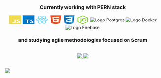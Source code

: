 <div align="center">
  <h3>Currently working with PERN stack</h3>
  <img align="center" alt="Logo Javascript" height="30" width="40" src="https://raw.githubusercontent.com/devicons/devicon/master/icons/javascript/javascript-plain.svg">
  <img align="center" alt="Logo Typescript" height="30" width="40" src="https://raw.githubusercontent.com/devicons/devicon/master/icons/typescript/typescript-plain.svg">
  <img align="center" alt="Logo React" height="30" width="40" src="https://raw.githubusercontent.com/devicons/devicon/master/icons/react/react-original.svg">
  <img align="center" alt="Logo HTML" height="30" width="40" src="https://raw.githubusercontent.com/devicons/devicon/master/icons/html5/html5-original.svg">
  <img align="center" alt="Logo CSS" height="30" width="40" src="https://raw.githubusercontent.com/devicons/devicon/master/icons/css3/css3-original.svg">
  <img align="center" alt="Logo Nodejs" height="30" width="40" src="https://raw.githubusercontent.com/devicons/devicon/master/icons/nodejs/nodejs-original.svg">
  <img align="center" alt="Logo Postgres" height="30" width="40" src="https://cdn.jsdelivr.net/gh/devicons/devicon/icons/postgresql/postgresql-original.svg">
  <img align="center" alt="Logo Docker" height="30" width="40" src="https://cdn.jsdelivr.net/gh/devicons/devicon/icons/docker/docker-original.svg"> 
  <img align="center" alt="Logo Firebase" height="30" width="40" src="https://cdn.jsdelivr.net/gh/devicons/devicon/icons/firebase/firebase-plain.svg">
  <h3>and studying agile methodologies focused on Scrum</h3>
</div>
<br>
<div align="center">
  <a href="https://github.com/palmaaa">
    <img height="170em" src="https://github-readme-stats.vercel.app/api?username=palmaaa&show_icons=true&theme=react&include_all_commits=true&count_private=true&hide=stars&custom_title=Gustavo Palma's Stats"/>
    <img height="170em" src="https://github-readme-stats.vercel.app/api/top-langs/?username=palmaaa&layout=compact&langs_count=10&theme=react"/>
  </a>
</div>

##

<a href="https://www.linkedin.com/in/gpalmaaa" target="_blank"><img src="https://img.shields.io/badge/-LinkedIn-%230077B5?style=for-the-badge&logo=linkedin&logoColor=white" target="_blank"></a>
